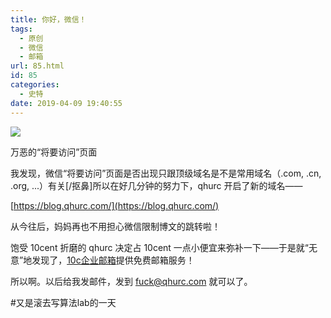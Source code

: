 ```yaml
---
title: 你好，微信！
tags:
  - 原创
  - 微信
  - 邮箱
url: 85.html
id: 85
categories:
  - 史特
date: 2019-04-09 19:40:55
---
```


![](https://blog.qhurc.com/wp-content/uploads/2019/04/WeChat-839x1024.jpg)

万恶的“将要访问”页面

我发现，微信“将要访问”页面是否出现只跟顶级域名是不是常用域名（.com, .cn, .org, ...）有关\[/抠鼻\]所以在好几分钟的努力下，qhurc 开启了新的域名——

[https://blog.qhurc.com/](https://blog.qhurc.com/)

从今往后，妈妈再也不用担心微信限制博文的跳转啦！

饱受 10cent 折磨的 qhurc 决定占 10cent 一点小便宜来弥补一下——于是就“无意”地发现了，[10c企业邮箱](https://exmail.qq.com/)提供免费邮箱服务！

所以啊。以后给我发邮件，发到 fuck@qhurc.com 就可以了。

#又是滚去写算法lab的一天